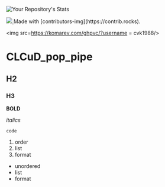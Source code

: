 ![Your Repository's Stats](https://github-readme-stats.vercel.app/api/top-langs/?username=cvk1988&theme=blue-green)


<a href = "https://github.com/cvk1988/CLCuD_pop_pipe/graphs/contributors">
<img src = "https://contrib.rocks/image?repo = cvk1988/CLCuD_pop_pipe"/>
</a>
Made with [contributors-img](https://contrib.rocks).

<img src=https://komarev.com/ghpvc/?username = cvk1988/>


# CLCuD_pop_pipe


## H2


### H3

**BOLD**

*italics*

`code`

1. order
2. list
3. format

- unordered
- list
- format
